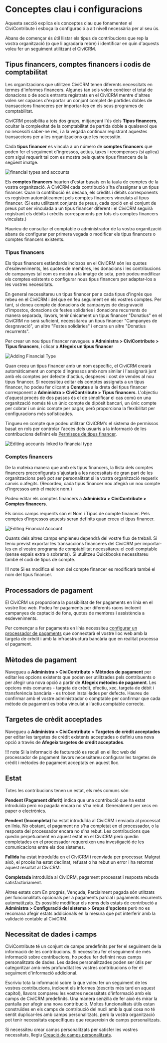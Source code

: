 # Conceptes clau i configuracions

Aquesta secció explica els conceptes clau que fonamenten el CiviContribute i esboça
la configuració a alt nivell necessària per al seu ús.

Abans de començar és útil llistar els tipus de contribucions que rep la vostra
organització (o que li agradaria rebre) i identificar en quin d'aquests
voleu fer un seguiment utilitzant el CiviCRM.

## Tipus financers, comptes financers i codis de comptabilitat

Les organitzacions que utilitzen CiviCRM tenen diferents necessitats en termes d'informes
financers. Algunes tan sols volen conèixer el total de donacions o de socis entrants
registrats en el CiviCRM mentre d'altres volen ser capaces d'exportar un conjunt complet de
partides dobles de transaccions financeres per importar-les en els seus programes de comptabilitat.

CiviCRM possibilita a tots dos grups, mitjançant l'ús dels **Tipus financers**, ocultar la
complexitat de la comptabilitat de partida doble a qualsevol que no necessiti saber-ne
res, i a la vegada continuar registrant aquestes transaccions per a les organitzacions que
les necessitin.

Cada **tipus financer** es vincula a un número de **comptes financers** que
poden fer el seguiment d'ingressos, actius, taxes i recompenses (si aplica) com sigui
requerit tal com es mostra pels quatre tipus financers de la següent imatge.


![financial types and accounts](../img/civicontribute-financial-types-and-accounts.png)


Els **comptes financers** haurien d'estar basats en la taula de comptes de la vostra
organització. A CiviCRM cada contribució s'ha d'assignar a un tipus financer.
Quan la contribució és desada, els crèdits i dèbits corresponents es
registren automàticament pels comptes financers vinculats al tipus financer.
(Si estu utilitzant
conjunts de preus, cada opció en el conjunt de preus pot ser vinculada a un tipus financer
diferent i el CiviCRM seguirà registrant els dèbits i crèdits
corresponents per tots els comptes financers vinculats.)  

Haurieu de consultar el comptable o administrador de la vostra organització abans
de configurar per primera vegada o modificar els tipus financers o comptes financers
existents.

### Tipus financers

Els tipus financers estàndards inclosos en el CiviCRM són les quotes d'esdeveniments, les quotes de membres,
les donacions i les contribucions de campanyes tal com es mostra a la imatge de sota, però podeu
modificar els comptes existents o configurar nous tipus financers per adaptar-los a les vostres necessitats.

En general necessitareu un tipus financer per a cada tipus d'ingrés
que rebeu en el CiviCRM i del que en feu seguiment en els vostres comptes. Per tant, si doneu compte de donacions
de campanyes de desgravació d'impostos, donacions de festes solidàries i donacions recurrents de manera separada,
llavors, tenir únicament un tipus financer "Donatius" en el CiviCRM no serà suficient,
necessitareu un tipus financer "Campanyes de desgravació", un altre "Festes
solidàries" i encara un altre "Donatius recurrents".

Per crear un nou tipus financer navegueu a **Administra > CiviContribute >
Tipus financers**,  i clicar a **Afegeix un tipus financer**

![Adding Financial Type](../img/civicontribute-financial-types-add-new.png)

Quan creeu un tipus financer amb un nom específic, el CiviCRM crearà automàticament
un compte d'ingressos amb nom similar i l'assignarà junt amb
els comptes per defecte d'actius, despeses i cost de vendes al nou tipus
financer. Si necessiteu editar els comptes assignats a un tipus financer,
ho podeu fer clicant a **Comptes** a la dreta del tipus financer
corresponent a **Administra > CiviContribute > Tipus financers**.
L'objectiu d'aquest procés de dos passos és
el de simplificar el cas comú on una organització només té un únic
compte de dipòsit bancari, un únic compte per cobrar i un únic compte per pagar, però proporciona
la flexibilitat per configuracions més sofisticades.

Tingueu en compte que podeu utilitzar CiviCRM's el sistema de permissos basat en rols per controlar l'accés dels usuaris a la informació de les contribucions definint els [Permissos de tipus financer](../initial-set-up/permissions-and-access-control.md#financial-type-permissions).

![Editing accounts linked to financial type](../img/civicontribute-financial-types-linked-accounts.png)

### Comptes financers

De la mateixa manera que amb els tipus financers, la llista dels comptes financers preconfigurats
s'ajustarà a les necessitats de gran part de les organitzacions però pot ser personalitzat si la vostra
organització requerix canvis o afegits. (Recordeu, cada tipus financer nou
afegirà un nou compte d'ingressos amb el mateix nom.)

Podeu editar els comptes financers a **Administra > CiviContribute > Comptes financers**.

Els únics camps requerits són el Nom i Tipus de compte financer. Pels comptes
d'ingressos aquests seran definits quan creeu el tipus financer.

![Editing Financial Account](../img/civicontribute-financial-account-edit.png)

Quants dels altres camps empleneu dependrà del vostre flux de treball.
Si teniu previst exportar les transaccions financeres del CiviCRM per importar-les en el vostre
programa de comptabilitat necessitareu el codi comptable (sense
espais extra o sobrants).  Si utulitzeu Quickbooks necessitareu també el
codi de tipus de compte.

!!! note
    Si es modifica el nom del compte financer es modificarà també el nom del tipus financer.

## Processadors de pagament

El CiviCRM us proporciona la possibilitat de fer pagaments en línia en el vostre
lloc web. Podeu fer pagaments per diferents raons incloent
campanyes de captació de fons, quotes de membres i assistència a esdeveniments.

Per començar a fer pagaments en línia necessiteu [configurar un processador de pagaments](payment-processors.md)
que connectarà el vostre lloc web amb la targeta de crèdit i amb la infraestructura bancària
que en realitat processa el pagament.

## Mètodes de pagament

Navegueu a **Administra > CiviContribute > Mètodes de pagament** per
editar les opcions existents que poden ser utilitzades pels contribuents o per afegir una nova
opció a partir de **Afegeix mètodes de pagament**. Les opcions més comunes - targeta de
crèdit, efectiu, xec, targeta de dèbit i transferència bancària - es troben instal·lades per defecte. Haureu de
confirmar amb el vostre administrador o comptable per confirmar que cada mètode de pagament es troba vinculat
a l'actiu comptable correcte.


## Targetes de crèdit acceptades

Navegueu a **Administra > CiviContribute > Targetes de crèdit acceptades** per
editar les targetes de crèdit existents acceptades o definiu una nova opció a través de
**Afegeix targetes de crèdit acceptades**.

!!! note
    Si la informació de facturació es recull en el lloc web del processador de pagament
    llavors necessitareu configurar les targetes de crèdit i mètodes de pagament acceptats en aquest
    lloc.


## Estat

Totes les contribucions tenen un estat, els més comuns són:

**Pendent (Pagament diferit)** indica que una contribució que ha estat introduïda però no pagada encara no s'ha rebut. Generalment per xecs en paper o electrònics.

**Pendent (Incompleta)** ha estat introduïda al CiviCRM i enviada al processat en línia. No obstant, el pagament no s'ha completat en el processador, o la resposta del processador encara no s'ha rebut. Les contribucions que quedin perpetuament en aquest estat en el CiviCRM però quedin completades en el processador requereixen una investigació de les comunicacions entre els dos sistemes.

**Fallida** ha estat introduïda en el CiviCRM i reenviada per processar. Malgrat això, el procés ha estat declinat, refusat o ha rebut un error i ha retornat aquest resultat al CiviCRM.

**Completada** introduïda al CiviCRM, pagament processat i resposta rebuda satisfactòriament.

Altres estats com En progrés, Vençuda, Parcialment pagada són utlitzats per funcionalitats opcionals per a pagaments parcial i pagaments recurrents automatitzats. Es possible modificar els noms dels estats de contribució a **Administra > Configuració del sistema > Grups d'opcions** però no es recomana afegir estats addicionals en la mesura que pot interferir amb la validació contable al CiviCRM.

## Necessitat de dades i camps

CiviContribute té un conjunt de camps predefinits per fer el seguiment de la informació
de les contribucions. Si necessiteu fer el seguiment de més informació sobre contribucions,
ho podeu fer definint nous camps personalitzats de dades. Les dades personalitzades poden ser
útils per categoritzar amb més profunditat les vostres contribucions o fer el seguiment d'informació
addicional.

Escriviu tota la informació sobre la que voleu fer un seguiment de les vostres
contribucions, incloent els informes (descrits més tard en aquest capítol), llavors
compareu les vostres necessitats d'informació amb els camps de CiviCRM predefinits. Una manera senzilla de
fer això és mirar la pantalla per afegir una nova contribució. Moltes
funcionalitats útils estan construïdes en els camps de contribució del nucli amb la qual cosa
no té sentit duplicar-les amb camps personalitzats, però la vostra
organització pot tenir necessitats específiques que requereixin de camps personalitzats.

Si necessiteu crear camps personalitzats per satisfer les vostres necessitats, llegiu [Creació de camps personalitzats](../organising-your-data/creating-custom-fields.md).